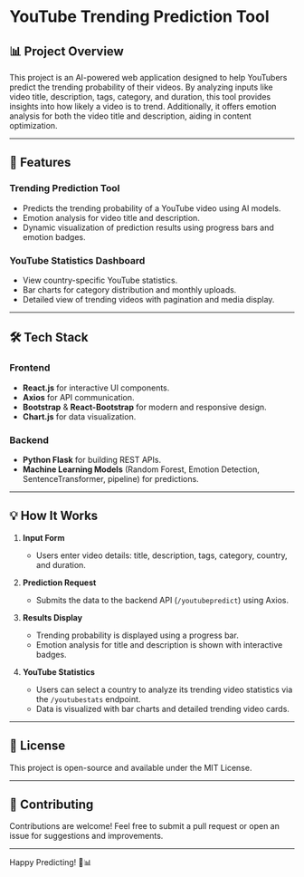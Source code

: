 # YouTube Trending Prediction Tool

## 📊 Project Overview

This project is an AI-powered web application designed to help YouTubers predict the trending probability of their videos. By analyzing inputs like video title, description, tags, category, and duration, this tool provides insights into how likely a video is to trend. Additionally, it offers emotion analysis for both the video title and description, aiding in content optimization.

---

## 🚀 Features

### **Trending Prediction Tool**

- Predicts the trending probability of a YouTube video using AI models.
- Emotion analysis for video title and description.
- Dynamic visualization of prediction results using progress bars and emotion badges.

### **YouTube Statistics Dashboard**

- View country-specific YouTube statistics.
- Bar charts for category distribution and monthly uploads.
- Detailed view of trending videos with pagination and media display.

---

## 🛠️ Tech Stack

### **Frontend**

- **React.js** for interactive UI components.
- **Axios** for API communication.
- **Bootstrap** & **React-Bootstrap** for modern and responsive design.
- **Chart.js** for data visualization.

### **Backend**

- **Python Flask** for building REST APIs.
- **Machine Learning Models** (Random Forest, Emotion Detection, SentenceTransformer, pipeline) for predictions.

---

## 💡 How It Works

1. **Input Form**

   - Users enter video details: title, description, tags, category, country, and duration.

2. **Prediction Request**

   - Submits the data to the backend API (`/youtubepredict`) using Axios.

3. **Results Display**

   - Trending probability is displayed using a progress bar.
   - Emotion analysis for title and description is shown with interactive badges.

4. **YouTube Statistics**
   - Users can select a country to analyze its trending video statistics via the `/youtubestats` endpoint.
   - Data is visualized with bar charts and detailed trending video cards.

---

## 📄 License

This project is open-source and available under the MIT License.

---

## 🤝 Contributing

Contributions are welcome! Feel free to submit a pull request or open an issue for suggestions and improvements.

---

Happy Predicting! 🚀📊
